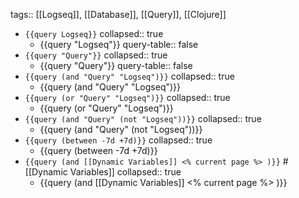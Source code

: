 tags:: [[Logseq]], [[Database]], [[Query]], [[Clojure]]

- `{{query Logseq}}`
  collapsed:: true
	- {{query "Logseq"}}
	  query-table:: false
- `{{query "Query"}}`
  collapsed:: true
	- {{query "Query"}}
	  query-table:: false
- `{{query (and "Query" "Logseq")}}`
  collapsed:: true
	- {{query (and "Query" "Logseq")}}
- `{{query (or "Query" "Logseq")}}`
  collapsed:: true
	- {{query (or "Query" "Logseq")}}
- `{{query (and "Query" (not "Logseq"))}}`
  collapsed:: true
	- {{query (and "Query" (not "Logseq"))}}
- `{{query (between -7d +7d)}}`
  collapsed:: true
	- {{query (between -7d +7d)}}
- `{{query (and [[Dynamic Variables]] <% current page %> )}}` #[[Dynamic Variables]]
  collapsed:: true
	- {{query (and [[Dynamic Variables]] <% current page %> )}}